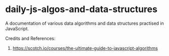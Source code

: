 # daily-js-algos-and-data-structures
A documentation of various data algorithms and data structures practised in JavaScript.

Credits and References:  
1. https://scotch.io/courses/the-ultimate-guide-to-javascript-algorithms
